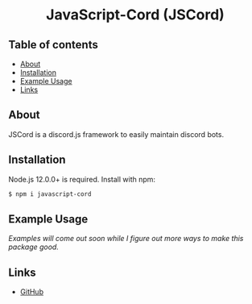 <div align="center">
    <h1>JavaScript-Cord (JSCord)</h1>
</div>

## Table of contents
- [About](#about)
- [Installation](#installation)
- [Example Usage](#example-usage)
- [Links](#links)
## About
JSCord is a discord.js framework to easily maintain discord bots.
## Installation
Node.js 12.0.0+ is required. Install with npm:
```bash
$ npm i javascript-cord
```

## Example Usage
*Examples will come out soon while I figure out more ways to make this package good.*
<!--
```js
const JSC = require('javascript-cord');

const client = new JSC.JSClient(); // Declaring the new client

client.start("TOKEN"); // Start your bot, replace TOKEN with your bot's token, remember to NEVER share your token with ANYONE.
```-->
## Links
- [GitHub](https://github.com/Irian3x3/js-cord)